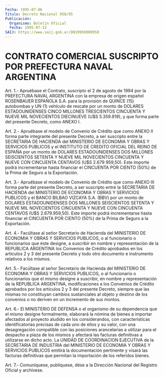 ```yaml
---
Fecha: 1995-07-06
Título: Decreto Nacional 958/95
Publicación:
  Organismo: Boletín Oficial
  Fecha: 1995-07-13
SAIJ: https://www.saij.gob.ar/DN19950000958
---
```

# CONTRATO COMERCIAL SUSCRIPTO POR PREFECTURA NAVAL ARGENTINA

<a id="1"></a>
Art.  1.-  Apruébase  el Contrato, suscripto el 2 de agosto de 1994 por la PREFECTURA NAVAL  ARGENTINA  con  la  empresa de origen español ROSENBAUER ESPAÑOLA S.A. para la provisión  de  QUINCE (15) autobombas  y  UN  (1)  vehículo de rescate por un monto de DOLARES ESTADOUNIDENSES CINCO MILLONES  TRESCIENTOS  CINCUENTA  Y NUEVE MIL NOVECIENTOS  DIECINUEVE  (U$S  5.359.919),  y  que forma parte  del presente Decreto, como ANEXO I.

<a id="2"></a>
Art.  2.-  Apruébase el modelo de Convenio de Crédito que como ANEXO  II  forma parte  integrante  del  presente  Decreto,  a  ser suscripto  entre  la  SECRETARIA  DE  HACIENDA  del  MINISTERIO  DE ECONOMIA Y OBRAS  Y  SERVICIOS  PUBLICOS  y el INSTITUTO DE CREDITO OFICIAL DEL REINO DE ESPAÑA por un monto de DOLARES ESTADOUNIDENSES  DOS  MILLONES  SEISCIENTOS  SETENTA  Y  NUEVE  MIL NOVECIENTOS  CINCUENTA  Y NUEVE CON CINCUENTA CENTAVOS  (U$S  2.679 959,50).  Este  importe  podrá  incrementarse  hasta  financiar  el CINCUENTA POR CIENTO (50%)  de la Prima de Seguro a la Exportación.

<a id="3"></a>
Art.  3.-  Apruébase el modelo de Convenio de Crédito que como ANEXO III forma parte  del  presente Decreto, a ser suscripto entre la SECRETARIA DE HACIENDA del  MINISTERIO  DE  ECONOMIA  Y  OBRAS Y SERVICIOS  PUBLICOS  y  el  BANCO  BILBAO VIZCAYA S.A. (BBV) por un monto de DOLARES ESTADOUNIDENSES DOS  MILLONES  SEISCIENTOS SETENTA Y  NUEVE MIL NOVECIENTOS CINCUENTA Y NUEVE CON CINCUENTA  CENTAVOS (U$S    2.679.959,50).   Este  importe  podrá  incrementarse  hasta financiar el CINCUENTA POR  CIENTO (50%) de la Prima de Seguro a la Exportación.

<a id="4"></a>
Art.  4.-  Facúltase  al  señor  Secretario  de  Hacienda  del MINISTERIO   DE  ECONOMIA  Y  OBRAS  Y  SERVICIOS  PUBLICOS,  o  al funcionario o  funcionarios que éste designe, a suscribir en nombre y  representación  de  la  REPUBLICA  ARGENTINA  los  Convenios  de Crédito  aprobados  en  los  artículos 2 y 3 del presente Decreto y todo  otro  documento  e  instrumento    relativos  a  los  mismos.

<a id="5"></a>
Art.  5.-  Facúltase  al  señor  Secretario  de  Hacienda  del MINISTERIO   DE  ECONOMIA  Y  OBRAS  Y  SERVICIOS  PUBLICOS,  o  al funcionario o  funcionarios  que  el  mismo designe a suscribir, en nombre y representación de la REPUBLICA  ARGENTINA,  modificaciones a los Convenios de Crédito aprobados por los artículos  2  y  3 del presente  Decreto,  siempre  que  las mismas no constituyan cambios sustanciales al objeto y destino de  los  convenios o no deriven en un incremento de sus montos.

<a id="6"></a>
Art.  6.-  El  MINISTERIO  DE  DEFENSA  o  el  organismo de su dependencia que el mismo designe formalmente, elaborará  la  nómina de   bienes  a  importar  afectados  al  proyecto  aludido  en  los considerandos,  con  características  identificatorias  precisas de cada uno de ellos y su valor, con una desagregación compatible  con las  posiciones arancelarias a utilizar para el despacho a plaza de los mismos  y  afectará  las  facturas  definitivas a utilizarse en dicho acto. La UNIDAD DE COORDINACION EJECUTIVA  de  la  SECRETARIA DE  INDUSTRIA  del  MINISTERIO  DE  ECONOMIA  Y  OBRAS  Y SERVICIOS PUBLICOS emitirá la documentación pertinente y visará las  facturas definitivas  que  permitan  la importación de los referidos bienes.

<a id="7"></a>
Art. 7.- Comuníquese, publíquese, dése a la Dirección Nacional del Registro Oficial y archívese.